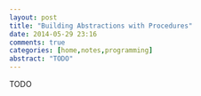 ```yaml
---
layout: post
title: "Building Abstractions with Procedures"
date: 2014-05-29 23:16
comments: true
categories: [home,notes,programming]
abstract: "TODO"
---
```

TODO
